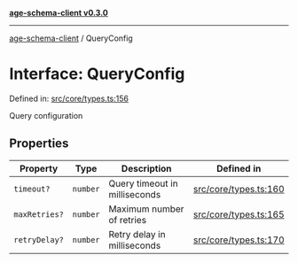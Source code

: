[**age-schema-client v0.3.0**](../index.md)

***

[age-schema-client](/ageSchemaClient/api-generated/index.md) / QueryConfig

# Interface: QueryConfig

Defined in: [src/core/types.ts:156](https://github.com/standardbeagle/ageSchemaClient/blob/main/src/core/types.ts#L156)

Query configuration

## Properties

| Property | Type | Description | Defined in |
| ------ | ------ | ------ | ------ |
| <a id="timeout"></a> `timeout?` | `number` | Query timeout in milliseconds | [src/core/types.ts:160](https://github.com/standardbeagle/ageSchemaClient/blob/main/src/core/types.ts#L160) |
| <a id="maxretries"></a> `maxRetries?` | `number` | Maximum number of retries | [src/core/types.ts:165](https://github.com/standardbeagle/ageSchemaClient/blob/main/src/core/types.ts#L165) |
| <a id="retrydelay"></a> `retryDelay?` | `number` | Retry delay in milliseconds | [src/core/types.ts:170](https://github.com/standardbeagle/ageSchemaClient/blob/main/src/core/types.ts#L170) |

